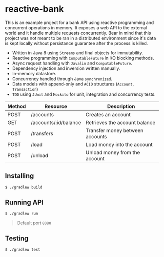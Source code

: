 # reactive-bank

This is an example project for a bank API using reactive programming and concurrent operations in memory. It exposes a web API to the external world and it handle multiple requests concurrently. Bear in mind that this project was not meant to be ran in a distributed environment since it's data is kept locally without persistance guarantee after the process is killed.

- Written in Java 8 using `Streams` and final objects for immutability.
- Reactive programming with `ComputableFuture` in I/O blocking methods.
- Async request handling with `Javalin` and `ComputableFuture`.
- Dependency injection and inversion written manually.
- In-memory datastore.
- Concurrency handled through Java `synchronized`.
- Data models with append-only and `ACID` structures (`Account`, `Transaction`)
- `TDD` using `JUnit` and `Mockito` for unit, integration and concurrency tests.

| Method | Resource                                 | Description                                         |
| ------ | ---------------------------------------- | --------------------------------------------------- |
| POST   | /accounts                                | Creates an account                                  |
| GET    | /accounts/:id/balance                    | Retrieves the account balance                       |
| POST   | /transfers                               | Transfer money between accounts                     |
| POST   | /load                                    | Load money into the account                         |
| POST   | /unload                                  | Unload money from the account                       |

## Installing

```sh
$ ./gradlew build
```

## Running API

```sh
$ ./gradlew run
```

> Default port `8080`

## Testing

```sh
$ ./gradlew test
```
